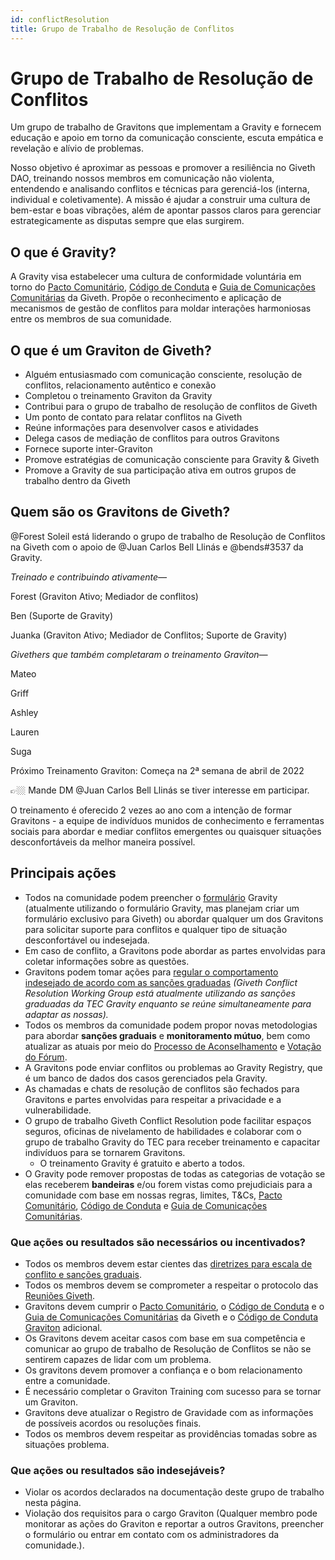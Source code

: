```yaml
---
id: conflictResolution
title: Grupo de Trabalho de Resolução de Conflitos
---
```


# Grupo de Trabalho de Resolução de Conflitos

Um grupo de trabalho de Gravitons que implementam a Gravity e fornecem educação e apoio em torno da comunicação consciente, escuta empática e revelação e alívio de problemas.

Nosso objetivo é aproximar as pessoas e promover a resiliência no Giveth DAO, treinando nossos membros em comunicação não violenta, entendendo e analisando conflitos e técnicas para gerenciá-los (interna, individual e coletivamente). A missão é ajudar a construir uma cultura de bem-estar e boas vibrações, além de apontar passos claros para gerenciar estrategicamente as disputas sempre que elas surgirem.

## O que é Gravity?

A Gravity visa estabelecer uma cultura de conformidade voluntária em torno do [Pacto Comunitário](https://docs.giveth.io/whatisgiveth/covenant), [Código de Conduta](https://docs.giveth.io/whatisgiveth/codeofconduct) e [Guia de Comunicações Comunitárias](https://docs.giveth.io/whatisgiveth/communityCommsGuide) da Giveth. Propõe o reconhecimento e aplicação de mecanismos de gestão de conflitos para moldar interações harmoniosas entre os membros de sua comunidade.

## O que é um Graviton de Giveth?

* Alguém entusiasmado com comunicação consciente, resolução de conflitos, relacionamento autêntico e conexão
* Completou o treinamento Graviton da Gravity
* Contribui para o grupo de trabalho de resolução de conflitos de Giveth
* Um ponto de contato para relatar conflitos na Giveth
* Reúne informações para desenvolver casos e atividades
* Delega casos de mediação de conflitos para outros Gravitons
* Fornece suporte inter-Graviton
* Promove estratégias de comunicação consciente para Gravity & Giveth
* Promove a Gravity de sua participação ativa em outros grupos de trabalho dentro da Giveth

## Quem são os Gravitons de Giveth?

@Forest Soleil está liderando o grupo de trabalho de Resolução de Conflitos na Giveth com o apoio de @Juan Carlos Bell Llinás e @bends#3537 da Gravity.

_Treinado e contribuindo ativamente—_

Forest (Graviton Ativo; Mediador de conflitos)

Ben (Suporte de Gravity)

Juanka (Graviton Ativo; Mediador de Conflitos; Suporte de Gravity)

_Givethers que também completaram o treinamento Graviton—_

Mateo

Griff

Ashley

Lauren

Suga

Próximo Treinamento Graviton: Começa na 2ª semana de abril de 2022

👉🏼 Mande DM @Juan Carlos Bell Llinás se tiver interesse em participar.

O treinamento é oferecido 2 vezes ao ano com a intenção de formar Gravitons - a equipe de indivíduos munidos de conhecimento e ferramentas sociais para abordar e mediar conflitos emergentes ou quaisquer situações desconfortáveis da melhor maneira possível.

## Principais ações

* Todos na comunidade podem preencher o [formulário](https://the-commons-stack.typeform.com/to/rCVsK5RK) Gravity (atualmente utilizando o formulário Gravity, mas planejam criar um formulário exclusivo para Giveth) ou abordar qualquer um dos Gravitons para solicitar suporte para conflitos e qualquer tipo de situação desconfortável ou indesejada.
* Em caso de conflito, a Gravitons pode abordar as partes envolvidas para coletar informações sobre as questões.
* Gravitons podem tomar ações para [regular o comportamento indesejado de acordo com as sanções graduadas](https://forum.tecommons.org/t/scale-of-conflicts-graduated-sanction-guideline/234) _(Giveth Conflict Resolution Working Group está atualmente utilizando as sanções graduadas da TEC Gravity enquanto se reúne simultaneamente para adaptar as nossas)._
* Todos os membros da comunidade podem propor novas metodologias para abordar **sanções graduais** e **monitoramento mútuo**, bem como atualizar as atuais por meio do [Processo de Aconselhamento](https://token-engineering-commons.gitbook.io/tec-handbook/tec-agreements-1/collective-agreements/advice-process) e [Votação do Fórum](https://forum.giveth.io/).
* A Gravitons pode enviar conflitos ou problemas ao Gravity Registry, que é um banco de dados dos casos gerenciados pela Gravity.
* As chamadas e chats de resolução de conflitos são fechados para Gravitons e partes envolvidas para respeitar a privacidade e a vulnerabilidade.
* O grupo de trabalho Giveth Conflict Resolution pode facilitar espaços seguros, oficinas de nivelamento de habilidades e colaborar com o grupo de trabalho Gravity do TEC para receber treinamento e capacitar indivíduos para se tornarem Gravitons.
  *  O treinamento Gravity é gratuito e aberto a todos.
* O Gravity pode remover propostas de todas as categorias de votação se elas receberem **bandeiras** e/ou forem vistas como prejudiciais para a comunidade com base em nossas regras, limites, T&Cs, [Pacto Comunitário](https://docs.giveth.io/whatisgiveth/covenant), [Código de Conduta](https://docs.giveth.io/whatisgiveth/codeofconduct) e [Guia de Comunicações Comunitárias](https://docs.giveth.io/whatisgiveth/communityCommsGuide).

### Que ações ou resultados são necessários ou incentivados?

* Todos os membros devem estar cientes das [diretrizes para escala de conflito e sanções graduais](https://forum.tecommons.org/t/scale-of-conflicts-graduated-sanction-guideline/234).
* Todos os membros devem se comprometer a respeitar o protocolo das [Reuniões Giveth](https://docs.giveth.io/whatisgiveth/meetingsGuide).
* Gravitons devem cumprir o [Pacto Comunitário](https://docs.giveth.io/whatisgiveth/covenant), o [Código de Conduta](https://docs.giveth.io/whatisgiveth/codeofconduct) e o [Guia de Comunicações Comunitárias](https://docs.giveth.io/whatisgiveth/communityCommsGuide) da Giveth e o [Código de Conduta Graviton](https://forum.tecommons.org/t/gravity-role-design/174) adicional.
* Os Gravitons devem aceitar casos com base em sua competência e comunicar ao grupo de trabalho de Resolução de Conflitos se não se sentirem capazes de lidar com um problema.
* Os gravitons devem promover a confiança e o bom relacionamento entre a comunidade.
* É necessário completar o Graviton Training com sucesso para se tornar um Graviton.
* Gravitons deve atualizar o Registro de Gravidade com as informações de possíveis acordos ou resoluções finais.
* Todos os membros devem respeitar as providências tomadas sobre as situações problema.

### Que ações ou resultados são indesejáveis?

* Violar os acordos declarados na documentação deste grupo de trabalho nesta página.
* Violação dos requisitos para o cargo Graviton (Qualquer membro pode monitorar as ações do Graviton e reportar a outros Gravitons, preencher o formulário ou entrar em contato com os administradores da comunidade.).